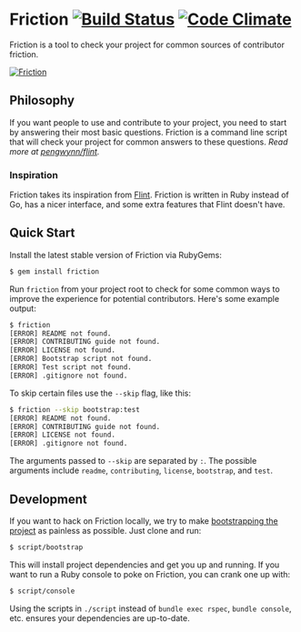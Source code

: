 # Friction [![Build Status](https://travis-ci.org/rafalchmiel/friction.png?branch=master)](https://travis-ci.org/rafalchmiel/friction) [![Code Climate](https://codeclimate.com/github/rafalchmiel/friction.png)](https://codeclimate.com/github/rafalchmiel/friction)
Friction is a tool to check your project for common sources of contributor friction.

[![Friction](https://raw.github.com/rafalchmiel/friction/gh-pages/example.gif)](https://github.com/rafalchmiel/friction)

## Philosophy
If you want people to use and contribute to your project, you need to start by answering their most basic questions. Friction is a command line script that will check your project for common answers to these questions. *Read more at [pengwynn/flint](https://github.com/pengwynn/flint#philosophy).*

### Inspiration
Friction takes its inspiration from [Flint](https://github.com/pengwynn/flint). Friction is written in Ruby instead of Go, has a nicer interface, and some extra features that Flint doesn't have.

## Quick Start
Install the latest stable version of Friction via RubyGems:

```bash
$ gem install friction
```

Run `friction` from your project root to check for some common ways to improve the experience for potential contributors. Here's some example output:

```bash
$ friction
[ERROR] README not found.
[ERROR] CONTRIBUTING guide not found.
[ERROR] LICENSE not found.
[ERROR] Bootstrap script not found.
[ERROR] Test script not found.
[ERROR] .gitignore not found.
```

To skip certain files use the `--skip` flag, like this:

```bash
$ friction --skip bootstrap:test
[ERROR] README not found.
[ERROR] CONTRIBUTING guide not found.
[ERROR] LICENSE not found.
[ERROR] .gitignore not found.
```

The arguments passed to `--skip` are separated by `:`. The possible arguments include `readme`, `contributing`, `license`, `bootstrap`, and `test`.

## Development
If you want to hack on Friction locally, we try to make [bootstrapping the project](http://wynnnetherland.com/linked/2013012801/bootstrapping-consistency) as painless as possible. Just clone and run:

```bash
$ script/bootstrap
```

This will install project dependencies and get you up and running. If you want to run a Ruby console to poke on Friction, you can crank one up with:

```bash
$ script/console
```

Using the scripts in `./script` instead of `bundle exec rspec`, `bundle console`, etc. ensures your dependencies are up-to-date.
